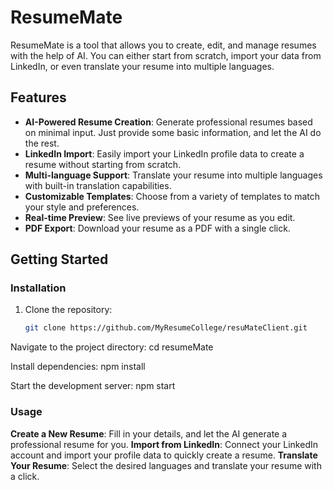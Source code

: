 # ResumeMate

ResumeMate is a tool that allows you to create, edit, and manage resumes with the help of AI. You can either start from scratch, import your data from LinkedIn, or even translate your resume into multiple languages.

## Features

- **AI-Powered Resume Creation**: Generate professional resumes based on minimal input. Just provide some basic information, and let the AI do the rest.
- **LinkedIn Import**: Easily import your LinkedIn profile data to create a resume without starting from scratch.
- **Multi-language Support**: Translate your resume into multiple languages with built-in translation capabilities.
- **Customizable Templates**: Choose from a variety of templates to match your style and preferences.
- **Real-time Preview**: See live previews of your resume as you edit.
- **PDF Export**: Download your resume as a PDF with a single click.

## Getting Started

### Installation

1. Clone the repository:

   ```bash
   git clone https://github.com/MyResumeCollege/resuMateClient.git

Navigate to the project directory:
cd resumeMate

Install dependencies:
npm install

Start the development server:
npm start

### Usage
**Create a New Resume**: Fill in your details, and let the AI generate a professional resume for you.
**Import from LinkedIn**: Connect your LinkedIn account and import your profile data to quickly create a resume.
**Translate Your Resume**: Select the desired languages and translate your resume with a click.
